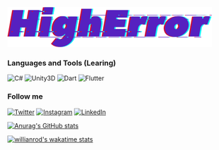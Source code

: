 [![Header](https://github.com/HighError/HighError/blob/main/assets/HighError.png)](https://www.instagram.com/higherrorua/)

### Languages and Tools (Learing)
![C#](https://img.shields.io/badge/-c%23-000000?style=for-the-badge&logo=c-sharp&logoColor=a37cdd)
![Unity3D](https://img.shields.io/badge/-unity3D-000000?style=for-the-badge&logo=Unity)
![Dart](https://img.shields.io/badge/-dart-000000?style=for-the-badge&logo=Dart&logoColor=0175C2)
![Flutter](https://img.shields.io/badge/-flutter-000000?style=for-the-badge&logo=Flutter&logoColor=02569B)

### Follow me
[![Twitter](https://img.shields.io/badge/Twitter-000000?style=for-the-badge&logo=Twitter&logoColor=1DA1F2)](https://twitter.com/higherrorua)
[![Instagram](https://img.shields.io/badge/Instagram-000000?style=for-the-badge&logo=Instagram&logoColor=E4405F)](https://www.instagram.com/higherrorua/)
[![LinkedIn](https://img.shields.io/badge/LinkedIn-000000?style=for-the-badge&logo=LinkedIn&logoColor=0A66C2)](https:/linkedin.com/in/vitaliy-hordiyk/)

[![Anurag's GitHub stats](https://github-readme-stats.vercel.app/api?username=higherror&count_private=true&show_icons=true&theme=radical)](https://github.com/anuraghazra/github-readme-stats)

[![willianrod's wakatime stats](https://github-readme-stats.vercel.app/api/wakatime?username=higherror)](https://github.com/anuraghazra/github-readme-stats)